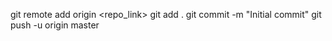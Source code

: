 git remote add origin <repo_link>
git add .
git commit -m "Initial commit"
git push -u origin master
